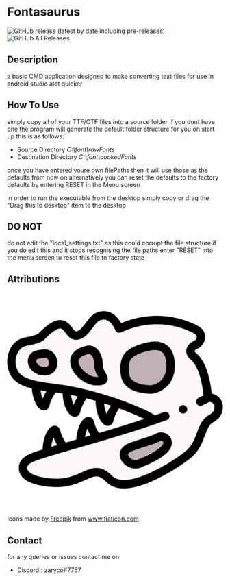 # Fontasaurus
![GitHub release (latest by date including pre-releases)](https://img.shields.io/github/v/release/zaryc0/Fontasaurus?include_prereleases&style=plastic)
![GitHub All Releases](https://img.shields.io/github/downloads/Zaryc0/Fontasaurus/total?style=plastic)

## Description
a basic CMD application designed to make converting text files for use in android studio alot quicker 
## How To Use
simply copy all of your TTF/OTF files into a source folder if you dont have one the program will generate the default folder structure for you on start up this is as follows:
* Source Directory *C:\font\rawFonts*
* Destination Directory *C:\font\cookedFonts*

once you have entered youre own filePaths then it will use those as the defaults from now on 
alternatively you can reset the defaults to the factory defaults by entering RESET in the Menu screen

in order to run the executable from the desktop simply copy or drag the  "Drag this to desktop" item to the desktop 

## DO NOT
do not edit the "local_settings.txt" as this could corrupt the file structure if you do edit this and it stops recognising the file paths enter "RESET" into the menu screen to reset this file to factory state

## Attributions
[![AppIcon](/objects/dinosaur.png)](https://www.flaticon.com/free-icon/fossil_2936483)


<div>Icons made by <a href="http://www.freepik.com/" title="Freepik">Freepik</a> from <a href="https://www.flaticon.com/" title="Flaticon">www.flaticon.com</a></div>

## Contact
for any queries or issues contact me on:
* Discord : zaryco#7757

